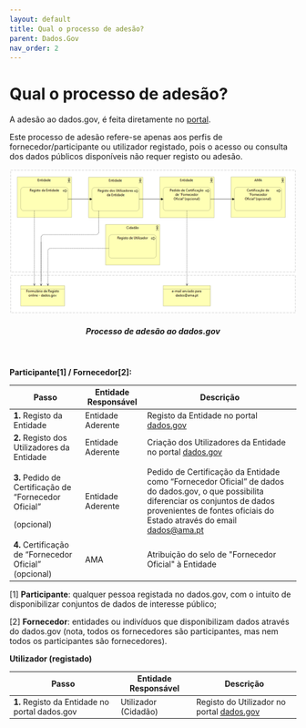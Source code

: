 ```yaml
---
layout: default
title: Qual o processo de adesão?
parent: Dados.Gov
nav_order: 2
---
```


# Qual o processo de adesão?

A adesão ao dados.gov, é feita diretamente no [portal](https://dados.gov.pt/pt/).

Este processo de adesão refere-se apenas aos perfis de fornecedor/participante ou utilizador registado, pois o acesso ou consulta dos dados públicos disponíveis não requer registo ou adesão.

<div align="center">
  <img src="../../assets/images/dados 1.png" alt="Processo de adesão ao dados.gov">
  <h5>Processo de adesão ao dados.gov</h5>
</div>
<br>

**Participante\[1] / Fornecedor\[2]:**

| Passo                                                                                      | Entidade Responsável | Descrição                                                                                                                                                                                                                              |
| ------------------------------------------------------------------------------------------ | -------------------- | -------------------------------------------------------------------------------------------------------------------------------------------------------------------------------------------------------------------------------------- |
| **1.** Registo da Entidade                                                                 | Entidade Aderente    | Registo da Entidade no portal [dados.gov](https://dados.gov.pt/pt/login?next=https%3A%2F%2Fdados.gov.pt%2Fpt%2Fdocs%2Fpublish%2F)                                                                                                      |
| **2.** Registo dos Utilizadores da Entidade                                                | Entidade Aderente    | Criação dos Utilizadores da Entidade no portal [dados.gov](https://dados.gov.pt/pt/login?next=https%3A%2F%2Fdados.gov.pt%2Fpt%2Fdocs%2Fpublish%2F)                                                                                     |
| <p><strong>3.</strong> Pedido de Certificação de “Fornecedor Oficial”</p><p>(opcional)</p> | Entidade Aderente    | Pedido de Certificação da Entidade como “Fornecedor Oficial” de dados do dados.gov, o que possibilita diferenciar os conjuntos de dados provenientes de fontes oficiais do Estado através do email [dados@ama.pt](mailto:dados@ama.pt) |
| **4.** Certificação de “Fornecedor Oficial” (opcional)                                     | AMA                  | Atribuição do selo de "Fornecedor Oficial" à Entidade                                                                                                                                                                                  |

\[1] **Participante**: qualquer pessoa registada no dados.gov, com o intuito de disponibilizar conjuntos de dados de interesse público;

\[2] **Fornecedor**: entidades ou indivíduos que disponibilizam dados através do dados.gov (nota, todos os fornecedores são participantes, mas nem todos os participantes são fornecedores).

**Utilizador (registado)**

| Passo                                          | Entidade Responsável | Descrição                                                                                                                           |
| ---------------------------------------------- | -------------------- | ----------------------------------------------------------------------------------------------------------------------------------- |
| **1.** Registo da Entidade no portal dados.gov | Utilizador (Cidadão) | Registo do Utilizador no portal [dados.gov](https://dados.gov.pt/pt/login?next=https%3A%2F%2Fdados.gov.pt%2Fpt%2Fdocs%2Fpublish%2F) |
